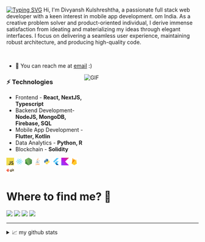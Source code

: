 <!-- ### Hey  </b><img src="https://media.giphy.com/media/hvRJCLFzcasrR4ia7z/giphy.gif" width="35"></h1> -->
<!--
**divyanshkul/divyanshkul** is a ✨ _special_ ✨ repository because its `README.md` (this file) appears on your GitHub profile.

Here are some ideas to get you started:

- 🔭 I’m currently working on ...
- 🌱 I’m currently learning ...
- 👯 I’m looking to collaborate on ...
- 🤔 I’m looking for help with ...
- 💬 Ask me about ...
- 📫 How to reach me: ...
- 😄 Pronouns: ...
- ⚡ Fun fact: ...
-->




<!-- 
![](https://visitor-badge.glitch.me/badge?page_id=divyanshkul.divyanshkul) -->

<br />

<a href="https://git.io/typing-svg"><img src="https://readme-typing-svg.demolab.com?font=Fira+Code&size=50&pause=1000&center=true&vCenter=true&width=1000&height=100&lines=Hi%2C+I+am+Divyansh+Kulshreshtha" alt="Typing SVG" /></a>
Hi, I'm Divyansh Kulshreshtha, a passionate full stack web developer with a keen interest in mobile app development. om India. As a creative problem solver and product-oriented individual, I derive immense satisfaction from ideating and materializing my ideas through elegant interfaces. I focus on delivering a seamless user experience, maintaining robust architecture, and producing high-quality code.

<br />

- 💼 You can reach me at [email](mailto:k.divyansh268@gmail.com) :)



  <img align="right" alt="GIF" src="https://github.com/divyanshkul/divyanshkul/blob/master/
  code.gif?raw=true" width="300" height="220" />
  


### ⚡ Technologies
- Frontend - **React, NextJS, Typescript**
- Backend Development- **NodeJS, MongoDB, Firebase, SQL**
- Mobile App Development - **Flutter, Kotlin**
- Data Analytics - **Python, R**
- Blockchain - **Solidity**



<code><img height="20" src="https://raw.githubusercontent.com/github/explore/80688e429a7d4ef2fca1e82350fe8e3517d3494d/topics/javascript/javascript.png"></code>
<code><img height="20" src="https://raw.githubusercontent.com/github/explore/80688e429a7d4ef2fca1e82350fe8e3517d3494d/topics/react/react.png"></code>
<code><img height="20" src="https://raw.githubusercontent.com/github/explore/80688e429a7d4ef2fca1e82350fe8e3517d3494d/topics/nodejs/nodejs.png"></code>
<code><img height="20" src="https://raw.githubusercontent.com/github/explore/80688e429a7d4ef2fca1e82350fe8e3517d3494d/topics/java/java.png"></code>
<code><img height="20" src="https://raw.githubusercontent.com/github/explore/80688e429a7d4ef2fca1e82350fe8e3517d3494d/topics/python/python.png"></code>
<code><img height="20" src="https://raw.githubusercontent.com/github/explore/80688e429a7d4ef2fca1e82350fe8e3517d3494d/topics/flutter/flutter.png"></code>
<code><img height="20" src="https://raw.githubusercontent.com/github/explore/80688e429a7d4ef2fca1e82350fe8e3517d3494d/topics/kotlin/kotlin.png"></code>
<code><img height="20" src="https://raw.githubusercontent.com/github/explore/80688e429a7d4ef2fca1e82350fe8e3517d3494d/topics/firebase/firebase.png"></code>
<code><img height="20" src="https://raw.githubusercontent.com/github/explore/80688e429a7d4ef2fca1e82350fe8e3517d3494d/topics/git/git.png"></code>



# Where to find me? :thinking:                

<a href="https://twitter.com/divyanshkul"><img src= "https://img.shields.io/badge/twitter-%231DA1F2.svg?&style=for-the-badge&logo=twitter&logoColor=white"></a>
<a href="http://linkedin.com/in/divyanshkul"><img src= "https://img.shields.io/badge/linkedin-%230077B5.svg?&style=for-the-badge&logo=linkedin&logoColor=white"></a>
<a href="https://gitlab.com/divyanshkul"><img src= "https://img.shields.io/badge/gitlab-%23330f63.svg?&style=for-the-badge&logo=gitlab&logoColor=white"></a>
<a href ="https://medium.com/@divyanshkul"><img src="https://img.shields.io/badge/Medium-12100E?style=for-the-badge&logo=medium&logoColor=white"></a>

--- 



<details>
<summary>📈 my github stats</summary>
<p align="center"> <img src="https://github-readme-stats.vercel.app/api?username=divyanshkul&show_icons=true&theme=gotham" alt="divyanshkul" />
</details>
